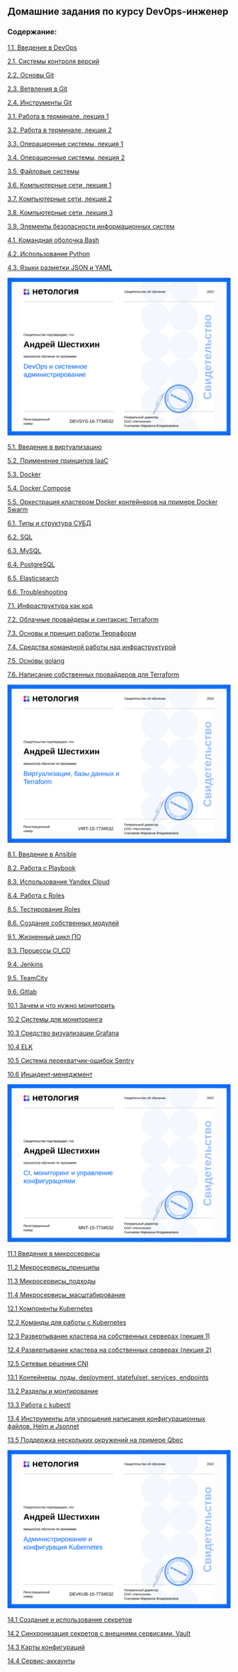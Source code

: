 ## Домашние задания по курсу DevOps-инженер
### Содержание:

[1.1. Введение в DevOps](https://github.com/sisipka/devops-netology/blob/main/1.1.%20%D0%92%D0%B2%D0%B5%D0%B4%D0%B5%D0%BD%D0%B8%D0%B5%20%D0%B2%20DevOps.md)

[2.1. Системы контроля версий](https://github.com/sisipka/devops-netology/blob/main/2.1.%20%D0%A1%D0%B8%D1%81%D1%82%D0%B5%D0%BC%D1%8B%20%D0%BA%D0%BE%D0%BD%D1%82%D1%80%D0%BE%D0%BB%D1%8F%20%D0%B2%D0%B5%D1%80%D1%81%D0%B8%D0%B9.md)

[2.2. Основы Git](https://github.com/sisipka/devops-netology/blob/main/2.2.%20%D0%9E%D1%81%D0%BD%D0%BE%D0%B2%D1%8B%20Git.md)

[2.3. Ветвления в Git](https://github.com/sisipka/devops-netology/blob/main/2.3.%20%D0%92%D0%B5%D1%82%D0%B2%D0%BB%D0%B5%D0%BD%D0%B8%D1%8F%20%D0%B2%20Git.md)

[2.4. Инструменты Git](https://github.com/sisipka/devops-netology/blob/main/2.4.%20%D0%98%D0%BD%D1%81%D1%82%D1%80%D1%83%D0%BC%D0%B5%D0%BD%D1%82%D1%8B%20Git.md)

[3.1. Работа в терминале, лекция 1](https://github.com/sisipka/devops-netology/blob/main/3.1.%20%D0%A0%D0%B0%D0%B1%D0%BE%D1%82%D0%B0%20%D0%B2%20%D1%82%D0%B5%D1%80%D0%BC%D0%B8%D0%BD%D0%B0%D0%BB%D0%B5%2C%20%D0%BB%D0%B5%D0%BA%D1%86%D0%B8%D1%8F%201.md)

[3.2. Работа в терминале, лекция 2](https://github.com/sisipka/devops-netology/blob/main/3.2.%20%D0%A0%D0%B0%D0%B1%D0%BE%D1%82%D0%B0%20%D0%B2%20%D1%82%D0%B5%D1%80%D0%BC%D0%B8%D0%BD%D0%B0%D0%BB%D0%B5%2C%20%D0%BB%D0%B5%D0%BA%D1%86%D0%B8%D1%8F%202.md)

[3.3. Операционные системы, лекция 1](https://github.com/sisipka/devops-netology/blob/main/3.3.%20%D0%9E%D0%BF%D0%B5%D1%80%D0%B0%D1%86%D0%B8%D0%BE%D0%BD%D0%BD%D1%8B%D0%B5%20%D1%81%D0%B8%D1%81%D1%82%D0%B5%D0%BC%D1%8B%2C%20%D0%BB%D0%B5%D0%BA%D1%86%D0%B8%D1%8F%201.md)

[3.4. Операционные системы, лекция 2](https://github.com/sisipka/devops-netology/blob/main/3.4.%20%D0%9E%D0%BF%D0%B5%D1%80%D0%B0%D1%86%D0%B8%D0%BE%D0%BD%D0%BD%D1%8B%D0%B5%20%D1%81%D0%B8%D1%81%D1%82%D0%B5%D0%BC%D1%8B%2C%20%D0%BB%D0%B5%D0%BA%D1%86%D0%B8%D1%8F%202.md)

[3.5. Файловые системы](https://github.com/sisipka/devops-netology/blob/main/3.5.%20%D0%A4%D0%B0%D0%B9%D0%BB%D0%BE%D0%B2%D1%8B%D0%B5%20%D1%81%D0%B8%D1%81%D1%82%D0%B5%D0%BC%D1%8B.md)

[3.6. Компьютерные сети, лекция 1](https://github.com/sisipka/devops-netology/blob/main/3.6.%20%D0%9A%D0%BE%D0%BC%D0%BF%D1%8C%D1%8E%D1%82%D0%B5%D1%80%D0%BD%D1%8B%D0%B5%20%D1%81%D0%B5%D1%82%D0%B8%2C%20%D0%BB%D0%B5%D0%BA%D1%86%D0%B8%D1%8F%201.md)

[3.7. Компьютерные сети, лекция 2](https://github.com/sisipka/devops-netology/blob/main/3.7.%20%D0%9A%D0%BE%D0%BC%D0%BF%D1%8C%D1%8E%D1%82%D0%B5%D1%80%D0%BD%D1%8B%D0%B5%20%D1%81%D0%B5%D1%82%D0%B8%2C%20%D0%BB%D0%B5%D0%BA%D1%86%D0%B8%D1%8F%202.md)

[3.8. Компьютерные сети, лекция 3](https://github.com/sisipka/devops-netology/blob/main/3.8.%20%D0%9A%D0%BE%D0%BC%D0%BF%D1%8C%D1%8E%D1%82%D0%B5%D1%80%D0%BD%D1%8B%D0%B5%20%D1%81%D0%B5%D1%82%D0%B8%2C%20%D0%BB%D0%B5%D0%BA%D1%86%D0%B8%D1%8F%203.md)

[3.9. Элементы безопасности информационных систем](https://github.com/sisipka/devops-netology/blob/main/3.9.%20%D0%AD%D0%BB%D0%B5%D0%BC%D0%B5%D0%BD%D1%82%D1%8B%20%D0%B1%D0%B5%D0%B7%D0%BE%D0%BF%D0%B0%D1%81%D0%BD%D0%BE%D1%81%D1%82%D0%B8%20%D0%B8%D0%BD%D1%84%D0%BE%D1%80%D0%BC%D0%B0%D1%86%D0%B8%D0%BE%D0%BD%D0%BD%D1%8B%D1%85%20%D1%81%D0%B8%D1%81%D1%82%D0%B5%D0%BC.md)

[4.1. Командная оболочка Bash](https://github.com/sisipka/devops-netology/blob/main/4.1%20%D0%9A%D0%BE%D0%BC%D0%B0%D0%BD%D0%B4%D0%BD%D0%B0%D1%8F%20%D0%BE%D0%B1%D0%BE%D0%BB%D0%BE%D1%87%D0%BA%D0%B0%20Bash.md)

[4.2. Использование Python](https://github.com/sisipka/devops-netology/blob/main/4.2%20%D0%98%D1%81%D0%BF%D0%BE%D0%BB%D1%8C%D0%B7%D0%BE%D0%B2%D0%B0%D0%BD%D0%B8%D0%B5%20Python.md)

[4.3. Языки разметки JSON и YAML](https://github.com/sisipka/devops-netology/blob/main/4.3.%20%D0%AF%D0%B7%D1%8B%D0%BA%D0%B8%20%D1%80%D0%B0%D0%B7%D0%BC%D0%B5%D1%82%D0%BA%D0%B8%20JSON%20%D0%B8%20YAML.md)

<p align="left">
  <img src="./pic/DevOps и системное администрирование.png">
</p>

[5.1. Введение в виртуализацию](https://github.com/sisipka/devops-netology/blob/main/5.1.%20%D0%92%D0%B2%D0%B5%D0%B4%D0%B5%D0%BD%D0%B8%D0%B5%20%D0%B2%20%D0%B2%D0%B8%D1%80%D1%82%D1%83%D0%B0%D0%BB%D0%B8%D0%B7%D0%B0%D1%86%D0%B8%D1%8E.md)

[5.2. Применение принципов IaaC](https://github.com/sisipka/devops-netology/blob/main/5.2.%20%D0%9F%D1%80%D0%B8%D0%BC%D0%B5%D0%BD%D0%B5%D0%BD%D0%B8%D0%B5%20%D0%BF%D1%80%D0%B8%D0%BD%D1%86%D0%B8%D0%BF%D0%BE%D0%B2%20IaaC.md)

[5.3. Docker](https://github.com/sisipka/devops-netology/blob/main/5.3%20Docker.md)

[5.4. Docker Compose](https://github.com/sisipka/devops-netology/blob/main/5.4%20Docker%20Compose.md)

[5.5. Оркестрация кластером Docker контейнеров на примере Docker Swarm](https://github.com/sisipka/devops-netology/blob/main/5.5.%20%D0%9E%D1%80%D0%BA%D0%B5%D1%81%D1%82%D1%80%D0%B0%D1%86%D0%B8%D1%8F%20%D0%BA%D0%BB%D0%B0%D1%81%D1%82%D0%B5%D1%80%D0%BE%D0%BC%20Docker%20%D0%BA%D0%BE%D0%BD%D1%82%D0%B5%D0%B9%D0%BD%D0%B5%D1%80%D0%BE%D0%B2%20%D0%BD%D0%B0%20%D0%BF%D1%80%D0%B8%D0%BC%D0%B5%D1%80%D0%B5%20Docker%20Swarm.md)

[6.1. Типы и структура СУБД](https://github.com/sisipka/devops-netology/blob/main/6.1.%20%D0%A2%D0%B8%D0%BF%D1%8B%20%D0%B8%20%D1%81%D1%82%D1%80%D1%83%D0%BA%D1%82%D1%83%D1%80%D0%B0%20%D0%A1%D0%A3%D0%91%D0%94.md)

[6.2. SQL](https://github.com/sisipka/devops-netology/blob/main/6.2.%20SQL.md)

[6.3. MySQL](https://github.com/sisipka/devops-netology/blob/main/6.3.%20MySQL.md)

[6.4. PostgreSQL](https://github.com/sisipka/devops-netology/blob/main/6.4.%20PostgreSQL.md)

[6.5. Elasticsearch](https://github.com/sisipka/devops-netology/blob/main/6.5.%20Elasticsearch.md)

[6.6. Troubleshooting](https://github.com/sisipka/devops-netology/blob/main/6.6.%20Troubleshooting.md)

[7.1. Инфраструктура как код](https://github.com/sisipka/devops-netology/blob/main/7.1.%20%D0%98%D0%BD%D1%84%D1%80%D0%B0%D1%81%D1%82%D1%80%D1%83%D0%BA%D1%82%D1%83%D1%80%D0%B0%20%D0%BA%D0%B0%D0%BA%20%D0%BA%D0%BE%D0%B4.md)

[7.2. Облачные провайдеры и синтаксис Terraform](https://github.com/sisipka/devops-netology/blob/main/7.2.%20%D0%9E%D0%B1%D0%BB%D0%B0%D1%87%D0%BD%D1%8B%D0%B5%20%D0%BF%D1%80%D0%BE%D0%B2%D0%B0%D0%B9%D0%B4%D0%B5%D1%80%D1%8B%20%D0%B8%20%D1%81%D0%B8%D0%BD%D1%82%D0%B0%D0%BA%D1%81%D0%B8%D1%81%20Terraform.md)

[7.3. Основы и принцип работы Терраформ](https://github.com/sisipka/devops-netology/blob/main/7.3.%20%D0%9E%D1%81%D0%BD%D0%BE%D0%B2%D1%8B%20%D0%B8%20%D0%BF%D1%80%D0%B8%D0%BD%D1%86%D0%B8%D0%BF%20%D1%80%D0%B0%D0%B1%D0%BE%D1%82%D1%8B%20%D0%A2%D0%B5%D1%80%D1%80%D0%B0%D1%84%D0%BE%D1%80%D0%BC.md)

[7.4. Средства командной работы над инфраструктурой](https://github.com/sisipka/devops-netology/blob/main/7.4.%20%D0%A1%D1%80%D0%B5%D0%B4%D1%81%D1%82%D0%B2%D0%B0%20%D0%BA%D0%BE%D0%BC%D0%B0%D0%BD%D0%B4%D0%BD%D0%BE%D0%B9%20%D1%80%D0%B0%D0%B1%D0%BE%D1%82%D1%8B%20%D0%BD%D0%B0%D0%B4%20%D0%B8%D0%BD%D1%84%D1%80%D0%B0%D1%81%D1%82%D1%80%D1%83%D0%BA%D1%82%D1%83%D1%80%D0%BE%D0%B9.md)

[7.5. Основы golang](https://github.com/sisipka/devops-netology/blob/main/7.5.%20%D0%9E%D1%81%D0%BD%D0%BE%D0%B2%D1%8B%20golang.md)

[7.6. Написание собственных провайдеров для Terraform](https://github.com/sisipka/devops-netology/blob/main/7.6.%20%D0%9D%D0%B0%D0%BF%D0%B8%D1%81%D0%B0%D0%BD%D0%B8%D0%B5%20%D1%81%D0%BE%D0%B1%D1%81%D1%82%D0%B2%D0%B5%D0%BD%D0%BD%D1%8B%D1%85%20%D0%BF%D1%80%D0%BE%D0%B2%D0%B0%D0%B9%D0%B4%D0%B5%D1%80%D0%BE%D0%B2%20%D0%B4%D0%BB%D1%8F%20Terraform.md)

<p align="left">
  <img src="./pic/Виртуализация, базы данных и Terraform.png">
</p>

[8.1. Введение в Ansible](https://github.com/sisipka/devops-netology/blob/main/8.1.%20%D0%92%D0%B2%D0%B5%D0%B4%D0%B5%D0%BD%D0%B8%D0%B5%20%D0%B2%20Ansible.md)

[8.2. Работа с Playbook](https://github.com/sisipka/devops-netology/blob/main/8.2.%20%D0%A0%D0%B0%D0%B1%D0%BE%D1%82%D0%B0%20%D1%81%20Playbook.md)

[8.3. Использование Yandex Cloud](https://github.com/sisipka/devops-netology/blob/main/8.3.%20%D0%98%D1%81%D0%BF%D0%BE%D0%BB%D1%8C%D0%B7%D0%BE%D0%B2%D0%B0%D0%BD%D0%B8%D0%B5%20Yandex%20Cloud.md)

[8.4. Работа с Roles](https://github.com/sisipka/devops-netology/blob/main/8.4.%20%D0%A0%D0%B0%D0%B1%D0%BE%D1%82%D0%B0%20%D1%81%20Roles.md)

[8.5. Тестирование Roles](https://github.com/sisipka/devops-netology/blob/main/8.5.%20%D0%A2%D0%B5%D1%81%D1%82%D0%B8%D1%80%D0%BE%D0%B2%D0%B0%D0%BD%D0%B8%D0%B5%20Roles.md)

[8.6. Создание собственных модулей](https://github.com/sisipka/devops-netology/blob/main/8.6.%20%D0%A1%D0%BE%D0%B7%D0%B4%D0%B0%D0%BD%D0%B8%D0%B5%20%D1%81%D0%BE%D0%B1%D1%81%D1%82%D0%B2%D0%B5%D0%BD%D0%BD%D1%8B%D1%85%20%D0%BC%D0%BE%D0%B4%D1%83%D0%BB%D0%B5%D0%B9.md)

[9.1. Жизненный цикл ПО](https://github.com/sisipka/devops-netology/blob/main/9.1.%20%D0%96%D0%B8%D0%B7%D0%BD%D0%B5%D0%BD%D0%BD%D1%8B%D0%B9%20%D1%86%D0%B8%D0%BA%D0%BB%20%D0%9F%D0%9E.md)

[9.3. Процессы CI_CD](https://github.com/sisipka/devops-netology/blob/main/9.3.%20%D0%9F%D1%80%D0%BE%D1%86%D0%B5%D1%81%D1%81%D1%8B%20CI_CD.md)

[9.4. Jenkins](https://github.com/sisipka/devops-netology/blob/main/9.4.%20Jenkins.md)

[9.5. TeamCity](https://github.com/sisipka/devops-netology/blob/main/9.5.%20TeamCity.md)

[9.6. Gitlab](https://github.com/sisipka/devops-netology/blob/main/9.6.%20Gitlab.md)

[10.1 Зачем и что нужно мониторить](https://github.com/sisipka/devops-netology/blob/main/10.1%20%D0%97%D0%B0%D1%87%D0%B5%D0%BC%20%D0%B8%20%D1%87%D1%82%D0%BE%20%D0%BD%D1%83%D0%B6%D0%BD%D0%BE%20%D0%BC%D0%BE%D0%BD%D0%B8%D1%82%D0%BE%D1%80%D0%B8%D1%82%D1%8C.md)

[10.2 Системы для мониторинга](https://github.com/sisipka/devops-netology/blob/main/10.2%20%D0%A1%D0%B8%D1%81%D1%82%D0%B5%D0%BC%D1%8B%20%D0%B4%D0%BB%D1%8F%20%D0%BC%D0%BE%D0%BD%D0%B8%D1%82%D0%BE%D1%80%D0%B8%D0%BD%D0%B3%D0%B0.md)

[10.3 Средство визуализации Grafana](https://github.com/sisipka/devops-netology/blob/main/10.3%20%D0%A1%D1%80%D0%B5%D0%B4%D1%81%D1%82%D0%B2%D0%BE%20%D0%B2%D0%B8%D0%B7%D1%83%D0%B0%D0%BB%D0%B8%D0%B7%D0%B0%D1%86%D0%B8%D0%B8%20Grafana.md)

[10.4 ELK](https://github.com/sisipka/devops-netology/blob/main/10.4%20ELK.md)

[10.5 Система перехватчик-ошибок Sentry](https://github.com/sisipka/devops-netology/blob/main/10.5%20%D0%A1%D0%B8%D1%81%D1%82%D0%B5%D0%BC%D0%B0%20%D0%BF%D0%B5%D1%80%D0%B5%D1%85%D0%B2%D0%B0%D1%82%D1%87%D0%B8%D0%BA-%D0%BE%D1%88%D0%B8%D0%B1%D0%BE%D0%BA%20Sentry.md)

[10.6 Инцидент-менеджмент](https://github.com/sisipka/devops-netology/blob/main/10.6%20%D0%98%D0%BD%D1%86%D0%B8%D0%B4%D0%B5%D0%BD%D1%82-%D0%BC%D0%B5%D0%BD%D0%B5%D0%B4%D0%B6%D0%BC%D0%B5%D0%BD%D1%82.md)

<p align="left">
  <img src="./pic/CI, мониторинг и управление конфигурациями.png">
</p>

[11.1 Введение в микросервисы](https://github.com/sisipka/devops-netology/blob/main/11.1%20%D0%92%D0%B2%D0%B5%D0%B4%D0%B5%D0%BD%D0%B8%D0%B5%20%D0%B2%20%D0%BC%D0%B8%D0%BA%D1%80%D0%BE%D1%81%D0%B5%D1%80%D0%B2%D0%B8%D1%81%D1%8B.md)

[11.2 Микросервисы_принципы](https://github.com/sisipka/devops-netology/blob/main/11.2%20%D0%9C%D0%B8%D0%BA%D1%80%D0%BE%D1%81%D0%B5%D1%80%D0%B2%D0%B8%D1%81%D1%8B_%D0%BF%D1%80%D0%B8%D0%BD%D1%86%D0%B8%D0%BF%D1%8B.md)

[11.3 Микросервисы_подходы](https://github.com/sisipka/devops-netology/blob/main/11.3%20%D0%9C%D0%B8%D0%BA%D1%80%D0%BE%D1%81%D0%B5%D1%80%D0%B2%D0%B8%D1%81%D1%8B_%D0%BF%D0%BE%D0%B4%D1%85%D0%BE%D0%B4%D1%8B.md)

[11.4 Микросервисы_масштабирование](https://github.com/sisipka/devops-netology/blob/main/11.4%20%D0%9C%D0%B8%D0%BA%D1%80%D0%BE%D1%81%D0%B5%D1%80%D0%B2%D0%B8%D1%81%D1%8B_%D0%BC%D0%B0%D1%81%D1%88%D1%82%D0%B0%D0%B1%D0%B8%D1%80%D0%BE%D0%B2%D0%B0%D0%BD%D0%B8%D0%B5.md)

[12.1 Компоненты Kubernetes](https://github.com/sisipka/devops-netology/blob/main/12.1%20%D0%9A%D0%BE%D0%BC%D0%BF%D0%BE%D0%BD%D0%B5%D0%BD%D1%82%D1%8B%20Kubernetes.md)

[12.2 Команды для работы с Kubernetes](https://github.com/sisipka/devops-netology/blob/main/12.2%20%D0%9A%D0%BE%D0%BC%D0%B0%D0%BD%D0%B4%D1%8B%20%D0%B4%D0%BB%D1%8F%20%D1%80%D0%B0%D0%B1%D0%BE%D1%82%D1%8B%20%D1%81%20Kubernetes.md)

[12.3 Развертывание кластера на собственных серверах (лекция 1)](https://github.com/sisipka/devops-netology/blob/main/12.3%20%D0%A0%D0%B0%D0%B7%D0%B2%D0%B5%D1%80%D1%82%D1%8B%D0%B2%D0%B0%D0%BD%D0%B8%D0%B5%20%D0%BA%D0%BB%D0%B0%D1%81%D1%82%D0%B5%D1%80%D0%B0%20%D0%BD%D0%B0%20%D1%81%D0%BE%D0%B1%D1%81%D1%82%D0%B2%D0%B5%D0%BD%D0%BD%D1%8B%D1%85%20%D1%81%D0%B5%D1%80%D0%B2%D0%B5%D1%80%D0%B0%D1%85%20(%D0%BB%D0%B5%D0%BA%D1%86%D0%B8%D1%8F%201).md)

[12.4 Развертывание кластера на собственных серверах (лекция 2)](https://github.com/sisipka/devops-netology/blob/main/12.4%20%D0%A0%D0%B0%D0%B7%D0%B2%D0%B5%D1%80%D1%82%D1%8B%D0%B2%D0%B0%D0%BD%D0%B8%D0%B5%20%D0%BA%D0%BB%D0%B0%D1%81%D1%82%D0%B5%D1%80%D0%B0%20%D0%BD%D0%B0%20%D1%81%D0%BE%D0%B1%D1%81%D1%82%D0%B2%D0%B5%D0%BD%D0%BD%D1%8B%D1%85%20%D1%81%D0%B5%D1%80%D0%B2%D0%B5%D1%80%D0%B0%D1%85%20(%D0%BB%D0%B5%D0%BA%D1%86%D0%B8%D1%8F%202).md)

[12.5 Сетевые решения CNI](https://github.com/sisipka/devops-netology/blob/main/12.5%20%D0%A1%D0%B5%D1%82%D0%B5%D0%B2%D1%8B%D0%B5%20%D1%80%D0%B5%D1%88%D0%B5%D0%BD%D0%B8%D1%8F%20CNI.md)

[13.1 Контейнеры, поды, deployment, statefulset, services, endpoints](https://github.com/sisipka/devops-netology/blob/main/13.1%20%D0%9A%D0%BE%D0%BD%D1%82%D0%B5%D0%B9%D0%BD%D0%B5%D1%80%D1%8B%2C%20%D0%BF%D0%BE%D0%B4%D1%8B%2C%20deployment%2C%20statefulset%2C%20services%2C%20endpoints.md)

[13.2 Разделы и монтирование](https://github.com/sisipka/devops-netology/blob/main/13.2%20%D1%80%D0%B0%D0%B7%D0%B4%D0%B5%D0%BB%D1%8B%20%D0%B8%20%D0%BC%D0%BE%D0%BD%D1%82%D0%B8%D1%80%D0%BE%D0%B2%D0%B0%D0%BD%D0%B8%D0%B5.md)

[13.3 Работа с kubectl](https://github.com/sisipka/devops-netology/blob/main/13.3%20%D1%80%D0%B0%D0%B1%D0%BE%D1%82%D0%B0%20%D1%81%20kubectl.md)

[13.4 Инструменты для упрощения написания конфигурационных файлов. Helm и Jsonnet](https://github.com/sisipka/devops-netology/blob/main/13.4%20%D0%B8%D0%BD%D1%81%D1%82%D1%80%D1%83%D0%BC%D0%B5%D0%BD%D1%82%D1%8B%20%D0%B4%D0%BB%D1%8F%20%D1%83%D0%BF%D1%80%D0%BE%D1%89%D0%B5%D0%BD%D0%B8%D1%8F%20%D0%BD%D0%B0%D0%BF%D0%B8%D1%81%D0%B0%D0%BD%D0%B8%D1%8F%20%D0%BA%D0%BE%D0%BD%D1%84%D0%B8%D0%B3%D1%83%D1%80%D0%B0%D1%86%D0%B8%D0%BE%D0%BD%D0%BD%D1%8B%D1%85%20%D1%84%D0%B0%D0%B9%D0%BB%D0%BE%D0%B2.%20Helm%20%D0%B8%20Jsonnet.md)

[13.5 Поддержка нескольких окружений на примере Qbec](https://github.com/sisipka/devops-netology/blob/main/13.5%20%D0%BF%D0%BE%D0%B4%D0%B4%D0%B5%D1%80%D0%B6%D0%BA%D0%B0%20%D0%BD%D0%B5%D1%81%D0%BA%D0%BE%D0%BB%D1%8C%D0%BA%D0%B8%D1%85%20%D0%BE%D0%BA%D1%80%D1%83%D0%B6%D0%B5%D0%BD%D0%B8%D0%B9%20%D0%BD%D0%B0%20%D0%BF%D1%80%D0%B8%D0%BC%D0%B5%D1%80%D0%B5%20Qbec.md)

<p align="left">
  <img src="./pic/Администрирование и конфигурация Kubernetes.png">
</p>

[14.1 Создание и использование секретов](https://github.com/sisipka/devops-netology/blob/main/14.1%20%D0%A1%D0%BE%D0%B7%D0%B4%D0%B0%D0%BD%D0%B8%D0%B5%20%D0%B8%20%D0%B8%D1%81%D0%BF%D0%BE%D0%BB%D1%8C%D0%B7%D0%BE%D0%B2%D0%B0%D0%BD%D0%B8%D0%B5%20%D1%81%D0%B5%D0%BA%D1%80%D0%B5%D1%82%D0%BE%D0%B2.md)

[14.2 Синхронизация секретов с внешними сервисами. Vault](https://github.com/sisipka/devops-netology/blob/main/14.2%20%D0%A1%D0%B8%D0%BD%D1%85%D1%80%D0%BE%D0%BD%D0%B8%D0%B7%D0%B0%D1%86%D0%B8%D1%8F%20%D1%81%D0%B5%D0%BA%D1%80%D0%B5%D1%82%D0%BE%D0%B2%20%D1%81%20%D0%B2%D0%BD%D0%B5%D1%88%D0%BD%D0%B8%D0%BC%D0%B8%20%D1%81%D0%B5%D1%80%D0%B2%D0%B8%D1%81%D0%B0%D0%BC%D0%B8.%20Vault.md)

[14.3 Карты конфигураций](https://github.com/sisipka/devops-netology/blob/main/14.3%20%D0%9A%D0%B0%D1%80%D1%82%D1%8B%20%D0%BA%D0%BE%D0%BD%D1%84%D0%B8%D0%B3%D1%83%D1%80%D0%B0%D1%86%D0%B8%D0%B9.md)

[14.4 Сервис-аккаунты](https://github.com/sisipka/devops-netology/blob/main/14.4%20%D0%A1%D0%B5%D1%80%D0%B2%D0%B8%D1%81-%D0%B0%D0%BA%D0%BA%D0%B0%D1%83%D0%BD%D1%82%D1%8B.md)

[]()

[]()

[]()

[]()

[]()

[]()